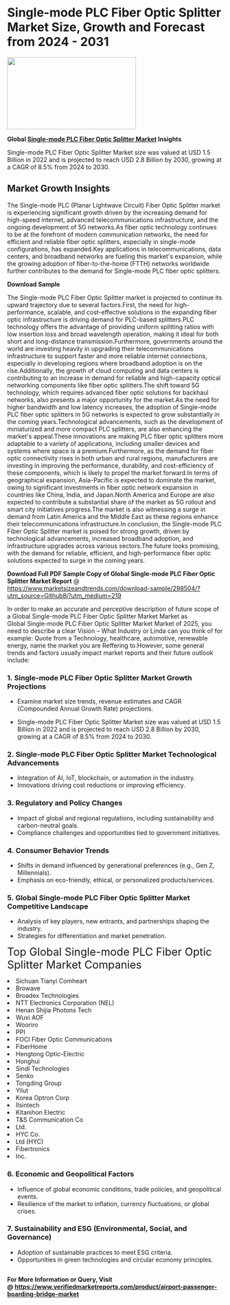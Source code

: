 <H1>Single-mode PLC Fiber Optic Splitter Market Size, Growth and Forecast from 2024 - 2031</H1><img class="aligncenter size-medium wp-image-584254" src="https://thirdeyenews.in/wp-content/uploads/2024/09/Global-Market-Research-300x168.jpeg" alt="" width="300" height="168" /><p><strong>Global&nbsp;<a href="https://www.marketsizeandtrends.com/download-sample/298504/?utm_source=Github8j?utm_medium=219">Single-mode PLC Fiber Optic Splitter Market</a> Insights</strong></p><p>Single-mode PLC Fiber Optic Splitter Market size was valued at USD 1.5 Billion in 2022 and is projected to reach USD 2.8 Billion by 2030, growing at a CAGR of 8.5% from 2024 to 2030.</p><p><h2>Market Growth Insights</h2> <p>The Single-mode PLC (Planar Lightwave Circuit) Fiber Optic Splitter market is experiencing significant growth driven by the increasing demand for high-speed internet, advanced telecommunications infrastructure, and the ongoing development of 5G networks.As fiber optic technology continues to be at the forefront of modern communication networks, the need for efficient and reliable fiber optic splitters, especially in single-mode configurations, has expanded.Key applications in telecommunications, data centers, and broadband networks are fueling this market's expansion, while the growing adoption of fiber-to-the-home (FTTH) networks worldwide further contributes to the demand for Single-mode PLC fiber optic splitters.</p> <p><strong>Download Sample</strong></p> <p>The Single-mode PLC Fiber Optic Splitter market is projected to continue its upward trajectory due to several factors.First, the need for high-performance, scalable, and cost-effective solutions in the expanding fiber optic infrastructure is driving demand for PLC-based splitters.PLC technology offers the advantage of providing uniform splitting ratios with low insertion loss and broad wavelength operation, making it ideal for both short and long-distance transmission.Furthermore, governments around the world are investing heavily in upgrading their telecommunications infrastructure to support faster and more reliable internet connections, especially in developing regions where broadband adoption is on the rise.Additionally, the growth of cloud computing and data centers is contributing to an increase in demand for reliable and high-capacity optical networking components like fiber optic splitters.The shift toward 5G technology, which requires advanced fiber optic solutions for backhaul networks, also presents a major opportunity for the market.As the need for higher bandwidth and low latency increases, the adoption of Single-mode PLC fiber optic splitters in 5G networks is expected to grow substantially in the coming years.Technological advancements, such as the development of miniaturized and more compact PLC splitters, are also enhancing the market's appeal.These innovations are making PLC fiber optic splitters more adaptable to a variety of applications, including smaller devices and systems where space is a premium.Furthermore, as the demand for fiber optic connectivity rises in both urban and rural regions, manufacturers are investing in improving the performance, durability, and cost-efficiency of these components, which is likely to propel the market forward.In terms of geographical expansion, Asia-Pacific is expected to dominate the market, owing to significant investments in fiber optic network expansion in countries like China, India, and Japan.North America and Europe are also expected to contribute a substantial share of the market as 5G rollout and smart city initiatives progress.The market is also witnessing a surge in demand from Latin America and the Middle East as these regions enhance their telecommunications infrastructure.In conclusion, the Single-mode PLC Fiber Optic Splitter market is poised for strong growth, driven by technological advancements, increased broadband adoption, and infrastructure upgrades across various sectors.The future looks promising, with the demand for reliable, efficient, and high-performance fiber optic solutions expected to surge in the coming years.</p> <p><span class=""><strong>Download Full PDF Sample Copy of Global Single-mode PLC Fiber Optic Splitter Market Report</strong> @ <a href="https://www.marketsizeandtrends.com/download-sample/298504/?utm_source=Github8j?utm_medium=219" target="_blank">https://www.marketsizeandtrends.com/download-sample/298504/?utm_source=Github8j?utm_medium=219</a></span></p><p>In order to make an accurate and perceptive description of future scope of a Global&nbsp;Single-mode PLC Fiber Optic Splitter Market Market as Global&nbsp;Single-mode PLC Fiber Optic Splitter Market Market of 2025, you need to describe a clear Vision &ndash; What Industry or Linda can you think of for example: Quote from a Technology, healthcare, automotive, renewable energy, name the market you are Reffering to.However, some general trends and factors usually impact market reports and their future outlook include:</p><h3>1.&nbsp;<strong>Single-mode PLC Fiber Optic Splitter Market Growth Projections</strong></h3><ul><li>Examine market size trends, revenue estimates and CAGR (Compounded Annual Growth Rate) projections.</li><li><p>Single-mode PLC Fiber Optic Splitter Market size was valued at USD 1.5 Billion in 2022 and is projected to reach USD 2.8 Billion by 2030, growing at a CAGR of 8.5% from 2024 to 2030.</p></li></ul><h3>2.&nbsp;<strong>Single-mode PLC Fiber Optic Splitter Market Technological Advancements</strong></h3><ul><li>Integration of AI, IoT, blockchain, or automation in the industry.</li><li>Innovations driving cost reductions or improving efficiency.</li></ul><h3>3.&nbsp;<strong>Regulatory and Policy Changes</strong></h3><ul><li>Impact of global and regional regulations, including sustainability and carbon-neutral goals.</li><li>Compliance challenges and opportunities tied to government initiatives.</li></ul><h3>4.&nbsp;<strong>Consumer Behavior Trends</strong></h3><ul><li>Shifts in demand influenced by generational preferences (e.g., Gen Z, Millennials).</li><li>Emphasis on eco-friendly, ethical, or personalized products/services.</li></ul><h3>5.&nbsp;<strong>Global Single-mode PLC Fiber Optic Splitter Market Competitive Landscape</strong></h3><ul><li>Analysis of key players, new entrants, and partnerships shaping the industry.</li><li>Strategies for differentiation and market penetration.</li></ul><p data-pm-slice="1 1 []"><span style="color: inherit; font-family: inherit; font-size: 25px;">Top Global Single-mode PLC Fiber Optic Splitter Market Companies</span></p><div class="" data-test-id=""><p><li>Sichuan Tianyi Comheart</li><li> Browave</li><li> Broadex Technologies</li><li> NTT Electronics Corporation (NEL)</li><li> Henan Shijia Photons Tech</li><li> Wuxi AOF</li><li> Wooriro</li><li> PPI</li><li> FOCI Fiber Optic Communications</li><li> FiberHome</li><li> Hengtong Optic-Electric</li><li> Honghui</li><li> Sindi Technologies</li><li> Senko</li><li> Tongding Group</li><li> Yilut</li><li> Korea Optron Corp</li><li> Ilsintech</li><li> Kitanihon Electric</li><li> T&S Communication Co</li><li> Ltd.</li><li> HYC Co.</li><li>Ltd (HYC)</li><li> Fibertronics</li><li> Inc.</li></p></div><h3>6.&nbsp;<strong>Economic and Geopolitical Factors</strong></h3><ul><li>Influence of global economic conditions, trade policies, and geopolitical events.</li><li>Resilience of the market to inflation, currency fluctuations, or global crises.</li></ul><h3>7.&nbsp;<strong>Sustainability and ESG (Environmental, Social, and Governance)</strong></h3><ul><li>Adoption of sustainable practices to meet ESG criteria.</li><li>Opportunities in green technologies and circular economy principles.</li></ul><h2><strong style="font-size: 14px;">For More Information or Query, Visit @&nbsp;</strong><a style="background-color: #ffffff; font-size: 14px;" href="https://www.marketsizeandtrends.com/report/single-mode-plc-fiber-optic-splitter-market/" target="_blank">https://www.verifiedmarketreports.com/product/airport-passenger-boarding-bridge-market</a></h2>